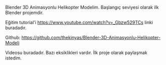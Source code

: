 Blender 3D Animasyonlu Helikopter Modelim. Başlangıç seviyesi olarak ilk Blender projemdir. 

Eğitim tutorial'i https://www.youtube.com/watch?v=_Gbzw529TCs linki buradadır.

Github: https://github.com/thekinyas/Blender-3D-Animasyonlu-Helikopter-Modeli

Videosu buradadır. Bazı eksiklikleri vardır. İlk proje olarak paylaşmak istedim. 
